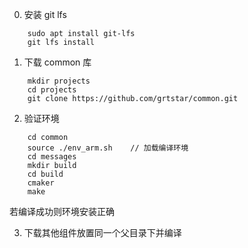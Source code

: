 0. 安装 git lfs
```
    sudo apt install git-lfs
    git lfs install
```
1. 下载 common 库
```
    mkdir projects 
    cd projects
    git clone https://github.com/grtstar/common.git
```
2. 验证环境
```
    cd common
    source ./env_arm.sh    // 加载编译环境
    cd messages
    mkdir build 
    cd build
    cmaker
    make
```
若编译成功则环境安装正确

3. 下载其他组件放置同一个父目录下并编译